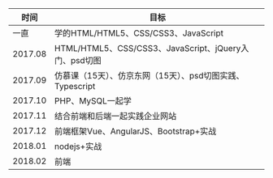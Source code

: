 
时间|目标
-|-
一直|学的HTML/HTML5、CSS/CSS3、JavaScript
2017.08|HTML/HTML5、CSS/CSS3、JavaScript、jQuery入门、psd切图
2017.09|仿慕课（15天）、仿京东网（15天）、psd切图实践、Typescript
2017.10|PHP、MySQL一起学
2017.11|结合前端和后端一起实践企业网站
2017.12|前端框架Vue、AngularJS、Bootstrap+实战
2018.01|nodejs+实战
2018.02|前端